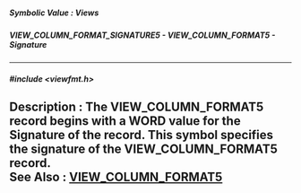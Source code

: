 ##### Symbolic Value : Views
##### VIEW_COLUMN_FORMAT_SIGNATURE5 - VIEW_COLUMN_FORMAT5 - Signature
---
##### #include <viewfmt.h>
**Description :**
The VIEW_COLUMN_FORMAT5 record begins with a WORD value for the Signature of 
the record.  This symbol specifies the signature of the VIEW_COLUMN_FORMAT5 
record.  
**See Also :**
[VIEW_COLUMN_FORMAT5](D:/md_files/VIEW_COLUMN_FORMAT5.md)
---
